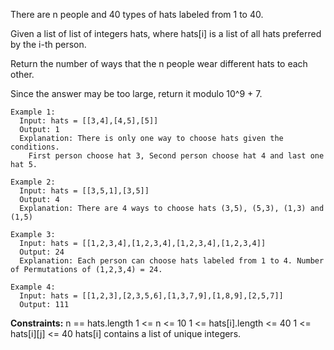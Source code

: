 There are n people and 40 types of hats labeled from 1 to 40.

Given a list of list of integers hats, where hats[i] is a list of all hats preferred by the i-th person.

Return the number of ways that the n people wear different hats to each other.

Since the answer may be too large, return it modulo 10^9 + 7.

 
```
Example 1:
  Input: hats = [[3,4],[4,5],[5]]
  Output: 1
  Explanation: There is only one way to choose hats given the conditions. 
    First person choose hat 3, Second person choose hat 4 and last one hat 5.

Example 2:
  Input: hats = [[3,5,1],[3,5]]
  Output: 4
  Explanation: There are 4 ways to choose hats (3,5), (5,3), (1,3) and (1,5)

Example 3:
  Input: hats = [[1,2,3,4],[1,2,3,4],[1,2,3,4],[1,2,3,4]]
  Output: 24
  Explanation: Each person can choose hats labeled from 1 to 4. Number of Permutations of (1,2,3,4) = 24.

Example 4:
  Input: hats = [[1,2,3],[2,3,5,6],[1,3,7,9],[1,8,9],[2,5,7]]
  Output: 111
``` 

**Constraints:**
  n == hats.length
  1 <= n <= 10
  1 <= hats[i].length <= 40
  1 <= hats[i][j] <= 40
  hats[i] contains a list of unique integers.